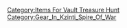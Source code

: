 [Category:Items For Vault Treasure
Hunt](Category:Items_For_Vault_Treasure_Hunt "wikilink")
[Category:Gear_In_Kzinti_Spire_Of_War](Category:Gear_In_Kzinti_Spire_Of_War "wikilink")

